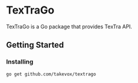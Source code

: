 # TexTraGo

TexTraGo is a Go package that provides TexTra API.


## Getting Started

### Installing

```sh
go get github.com/takevox/textrago
```
